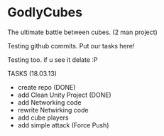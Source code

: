 GodlyCubes
==========

The ultimate battle between cubes. (2 man project)

Testing github commits. Put our tasks here!

Testing too. if u see it delate :P

TASKS (18.03.13)

- create repo (DONE)
- add Clean Unity Project (DONE)
- add Networking code
- rewrite Netwirking code
- add cube players
- add simple attack (Force Push)